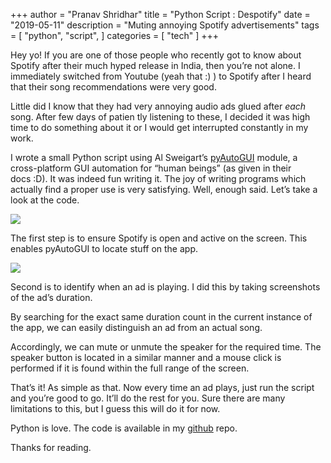 +++
author = "Pranav Shridhar"
title = "Python Script : Despotify"
date = "2019-05-11"
description = "Muting annoying Spotify advertisements"
tags = [
    "python",
    "script",
]
categories = [
    "tech"
]
+++

Hey yo! If you are one of those people who recently got to know about Spotify after their much hyped release in India, then you’re not alone. I immediately switched from Youtube (yeah that :) ) to Spotify after I heard that their song recommendations were very good.

Little did I know that they had very annoying audio ads glued after *each* song. After few days of patien
tly listening to these, I decided it was high time to do something about it or I would get interrupted constantly in my work.

I wrote a small Python script using Al Sweigart’s [pyAutoGUI](https://pyautogui.readthedocs.io/en/latest/) module, a cross-platform GUI automation for “human beings” (as given in their docs :D). It was indeed fun writing it. The joy of writing programs which actually find a proper use is very satisfying. Well, enough said. Let’s take a look at the code.

![](https://cdn-images-1.medium.com/max/2000/1*nxgK3JNlRXjLOZQVRImoEQ.png)

The first step is to ensure Spotify is open and active on the screen. This enables pyAutoGUI to locate stuff on the app.

![](https://cdn-images-1.medium.com/max/2000/1*2XYjWASjkO0GgKnvNF4jVw.png)

Second is to identify when an ad is playing. I did this by taking screenshots of the ad’s duration.

By searching for the exact same duration count in the current instance of the app, we can easily distinguish an ad from an actual song.

Accordingly, we can mute or unmute the speaker for the required time. The speaker button is located in a similar manner and a mouse click is performed if it is found within the full range of the screen.

That’s it! As simple as that. Now every time an ad plays, just run the script and you’re good to go. It’ll do the rest for you. Sure there are many limitations to this, but I guess this will do it for now.

Python is love. The code is available in my [github](https://github.com/pranavmodx/pyAutomate) repo.

Thanks for reading.